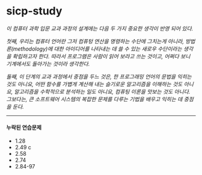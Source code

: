 # sicp-study   
*이 컴퓨터 과학 입문 교과 과정의 설계에는 다음 두 가지 중요한 생각이 반영 되어 있다.*  

*첫째, 우리는 컴퓨터 언어란 그저 컴퓨텅 연산을 명령하는 수단에 그치는게 아니라, 
방법론(methodology)에 대한 아이디어를 나타내는 데 쓸 수 있는 새로우 수단이라는 생각을 확립하고자 한다. 
따라서 프로그램은 사람이 읽어 보라고 쓰는 것이고, 어쩌다 보니 기계에서도 돌아가는 것이라 생각한다.* 

*둘째, 이 단계의 교과 과정에서 중점을 두느 것은, 한 프로그래밍 언어의 문법을 익히는 것도 아니요, 
어떤 함수를 가볍게 계산해 내는 슬기로운 알고리즘을 이해하는 것도 아니요, 알고리즘을 수학적으로 분석하는 일도 아니요, 
컴퓨팅 이론을 맛보는 것도 아니다. 그보다는, 큰 소프트웨어 시스템의 복잡한 문제를 다루는 기법을 배우고 익히는 데 중점을 둔다.*

--------  

#### 누락된 연습문제
- 1.28
- 2.49 c
- 2.58
- 2.74
- 2.84-97
